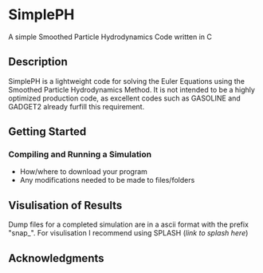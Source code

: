 # SimplePH
A simple Smoothed Particle Hydrodynamics Code written in C
## Description
SimplePH is a lightweight code for solving the Euler Equations using the Smoothed Particle Hydrodynamics Method.
It is not intended to be a highly optimized production code, as excellent codes such as GASOLINE and GADGET2 already furfill this requirement.
## Getting Started

### Compiling and Running a Simulation 

* How/where to download your program
* Any modifications needed to be made to files/folders

## Visulisation of Results
Dump files for a completed simulation are in a ascii format with the prefix "snap_". For visulisation I recommend using SPLASH (*link to splash here*)

## Acknowledgments

